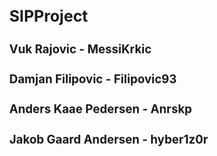 # SIPProject
## Vuk Rajovic - MessiKrkic
## Damjan Filipovic - Filipovic93 
## Anders Kaae Pedersen - Anrskp 
## Jakob Gaard Andersen - hyber1z0r
